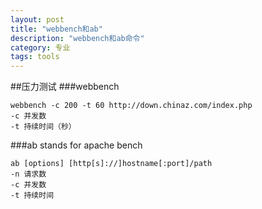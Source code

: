 ```yaml
---
layout: post
title: "webbench和ab"
description: "webbench和ab命令"
category: 专业
tags: tools
---
```


##压力测试
###webbench

	webbench -c 200 -t 60 http://down.chinaz.com/index.php
	-c 并发数
	-t 持续时间（秒）

###ab stands for apache bench

	ab [options] [http[s]://]hostname[:port]/path
	-n 请求数
	-c 并发数
	-t 持续时间
